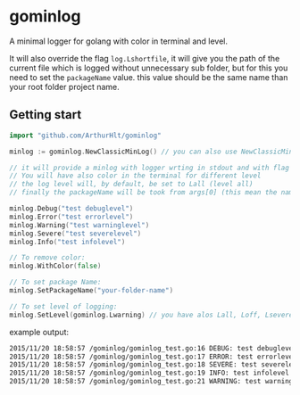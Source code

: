 # gominlog
A minimal logger for golang with color in terminal and level.

It will also override the flag `log.Lshortfile`, it will give you the path of the current file which is logged without unnecessary sub folder, but for this you need to set the `packageName` value.
this value should be the same name than your root folder project name.

## Getting start

```go
import "github.com/ArthurHlt/gominlog"

minlog := gominlog.NewClassicMinLog() // you can also use NewClassicMinLogWithPackageName("your-root-folder-name")

// it will provide a minlog with logger wrting in stdout and with flag set to log.Lshortfile | log.Ldate | log.Ltime
// You will have also color in the terminal for different level
// the log level will, by default, be set to Lall (level all)
// finally the packageName will be took from args[0] (this mean the name of your binary normally)

minlog.Debug("test debuglevel")
minlog.Error("test errorlevel")
minlog.Warning("test warninglevel")
minlog.Severe("test severelevel")
minlog.Info("test infolevel")

// To remove color:
minlog.WithColor(false)

// To set package Name:
minlog.SetPackageName("your-folder-name")

// To set level of logging:
minlog.SetLevel(gominlog.Lwarning) // you have alos Lall, Loff, Lsevere, Lerror, Linfo and Ldebug.
```

example output:
```bash
2015/11/20 18:58:57 /gominlog/gominlog_test.go:16 DEBUG: test debuglevel
2015/11/20 18:58:57 /gominlog/gominlog_test.go:17 ERROR: test errorlevel
2015/11/20 18:58:57 /gominlog/gominlog_test.go:18 SEVERE: test severelevel
2015/11/20 18:58:57 /gominlog/gominlog_test.go:19 INFO: test infolevel
2015/11/20 18:58:57 /gominlog/gominlog_test.go:21 WARNING: test warninglevel
```


